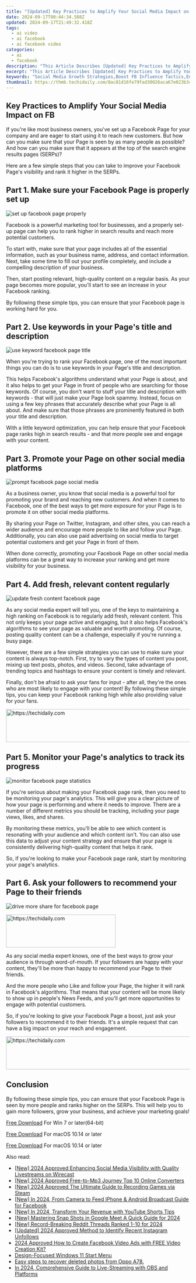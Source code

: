 ```yaml
---
title: "[Updated] Key Practices to Amplify Your Social Media Impact on FB for 2024"
date: 2024-09-17T00:44:34.588Z
updated: 2024-09-17T21:49:32.418Z
tags:
  - ai video
  - ai facebook
  - ai facebook video
categories:
  - ai
  - facebook
description: "This Article Describes [Updated] Key Practices to Amplify Your Social Media Impact on FB for 2024"
excerpt: "This Article Describes [Updated] Key Practices to Amplify Your Social Media Impact on FB for 2024"
keywords: "Social Media Growth Strategies,Boost FB Influence Tactics,Enhance FB Engagement Techniques,Increase FB Reach Effectively,Optimize FB Post Visibility,Strengthen FB Community Ties,Improve FB Content Impact"
thumbnail: https://thmb.techidaily.com/8ac81d16fe79fad30026aca67e023b34a8f1d9b49b75551b82236c5ce76daa3d
---
```


## Key Practices to Amplify Your Social Media Impact on FB

If you're like most business owners, you've set up a Facebook Page for your company and are eager to start using it to reach new customers. But how can you make sure that your Page is seen by as many people as possible? And how can you make sure that it appears at the top of the search engine results pages (SERPs)?

Here are a few simple steps that you can take to improve your Facebook Page's visibility and rank it higher in the SERPs.

## Part 1\. Make sure your Facebook Page is properly set up

![set up facebook page properly](https://images.wondershare.com/filmora/article-images/2022/11/set-up-facebook-page-properly.jpg)

Facebook is a powerful marketing tool for businesses, and a properly set-up page can help you to rank higher in search results and reach more potential customers.

To start with, make sure that your page includes all of the essential information, such as your business name, address, and contact information. Next, take some time to fill out your profile completely, and include a compelling description of your business.

Then, start posting relevant, high-quality content on a regular basis. As your page becomes more popular, you'll start to see an increase in your Facebook ranking.

By following these simple tips, you can ensure that your Facebook page is working hard for you.

## Part 2\. Use keywords in your Page's title and description

![use keyword facebook page title](https://images.wondershare.com/filmora/article-images/2022/11/use-keyword-facebook-page-title.jpg)

When you're trying to rank your Facebook page, one of the most important things you can do is to use keywords in your Page's title and description.

This helps Facebook's algorithms understand what your Page is about, and it also helps to get your Page in front of people who are searching for those keywords. Of course, you don't want to stuff your title and description with keywords - that will just make your Page look spammy. Instead, focus on using a few key phrases that accurately describe what your Page is all about. And make sure that those phrases are prominently featured in both your title and description.

With a little keyword optimization, you can help ensure that your Facebook page ranks high in search results - and that more people see and engage with your content.

## Part 3\. Promote your Page on other social media platforms

![prompt facebook page social media](https://images.wondershare.com/filmora/article-images/2022/11/prompt-facebook-page-social-media.jpg)

As a business owner, you know that social media is a powerful tool for promoting your brand and reaching new customers. And when it comes to Facebook, one of the best ways to get more exposure for your Page is to promote it on other social media platforms.

By sharing your Page on Twitter, Instagram, and other sites, you can reach a wider audience and encourage more people to like and follow your Page. Additionally, you can also use paid advertising on social media to target potential customers and get your Page in front of them.

When done correctly, promoting your Facebook Page on other social media platforms can be a great way to increase your ranking and get more visibility for your business.

## Part 4\. Add fresh, relevant content regularly

![update fresh content facebook page](https://images.wondershare.com/filmora/article-images/2022/11/update-fresh-content-facebook-page.jpg)

As any social media expert will tell you, one of the keys to maintaining a high ranking on Facebook is to regularly add fresh, relevant content. This not only keeps your page active and engaging, but it also helps Facebook's algorithms to see your page as valuable and worth promoting. Of course, posting quality content can be a challenge, especially if you're running a busy page.

However, there are a few simple strategies you can use to make sure your content is always top-notch. First, try to vary the types of content you post, mixing up text posts, photos, and videos. Second, take advantage of trending topics and hashtags to ensure your content is timely and relevant.

Finally, don't be afraid to ask your fans for input - after all, they're the ones who are most likely to engage with your content! By following these simple tips, you can keep your Facebook ranking high while also providing value for your fans.

<!-- affiliate ads begin -->
<a href="https://laganoo.pxf.io/c/5597632/1528688/16446" target="_top" id="1528688">
  <img src="//a.impactradius-go.com/display-ad/16446-1528688" border="0" alt="https://techidaily.com" width="728" height="90"/>
</a>
<img height="0" width="0" src="https://laganoo.pxf.io/i/5597632/1528688/16446" style="position:absolute;visibility:hidden;" border="0" />
<!-- affiliate ads end -->

## Part 5\. Monitor your Page's analytics to track its progress

![monitor facebook page statistics](https://images.wondershare.com/filmora/article-images/2022/11/monitor-facebook-page-statistics.jpg)

If you're serious about making your Facebook page rank, then you need to be monitoring your page's analytics. This will give you a clear picture of how your page is performing and where it needs to improve. There are a number of different metrics you should be tracking, including your page views, likes, and shares.

By monitoring these metrics, you'll be able to see which content is resonating with your audience and which content isn't. You can also use this data to adjust your content strategy and ensure that your page is consistently delivering high-quality content that helps it rank.

So, if you're looking to make your Facebook page rank, start by monitoring your page's analytics.

## Part 6\. Ask your followers to recommend your Page to their friends

![drive more share for facebook page](https://images.wondershare.com/filmora/article-images/2022/11/drive-more-share-for-facebook-page.jpg)

<!-- affiliate ads begin -->
<a href="https://laganoo.pxf.io/c/5597632/1528681/16446" target="_top" id="1528681">
  <img src="//a.impactradius-go.com/display-ad/16446-1528681" border="0" alt="https://techidaily.com" width="300" height="90"/>
</a>
<img height="0" width="0" src="https://laganoo.pxf.io/i/5597632/1528681/16446" style="position:absolute;visibility:hidden;" border="0" />
<!-- affiliate ads end -->

As any social media expert knows, one of the best ways to grow your audience is through word-of-mouth. If your followers are happy with your content, they'll be more than happy to recommend your Page to their friends.

And the more people who Like and follow your Page, the higher it will rank in Facebook's algorithms. That means that your content will be more likely to show up in people's News Feeds, and you'll get more opportunities to engage with potential customers.

So, if you're looking to give your Facebook Page a boost, just ask your followers to recommend it to their friends. It's a simple request that can have a big impact on your reach and engagement.

<!-- affiliate ads begin -->
<a href="https://appsumo.8odi.net/c/5597632/2105866/7443" target="_top" id="2105866">
  <img src="//a.impactradius-go.com/display-ad/7443-2105866" border="0" alt="https://techidaily.com" width="728" height="90"/>
</a>
<img height="0" width="0" src="https://appsumo.8odi.net/i/5597632/2105866/7443" style="position:absolute;visibility:hidden;" border="0" />
<!-- affiliate ads end -->

## Conclusion

By following these simple tips, you can ensure that your Facebook Page is seen by more people and ranks higher on the SERPs. This will help you to gain more followers, grow your business, and achieve your marketing goals!

[Free Download](https://tools.techidaily.com/wondershare/filmora/download/) For Win 7 or later(64-bit)

[Free Download](https://tools.techidaily.com/wondershare/filmora/download/) For macOS 10.14 or later

[Free Download](https://tools.techidaily.com/wondershare/filmora/download/) For macOS 10.14 or later

<ins class="adsbygoogle"
     style="display:block"
     data-ad-format="autorelaxed"
     data-ad-client="ca-pub-7571918770474297"
     data-ad-slot="1223367746"></ins>

<ins class="adsbygoogle"
     style="display:block"
     data-ad-format="autorelaxed"
     data-ad-client="ca-pub-7571918770474297"
     data-ad-slot="1223367746"></ins>

<ins class="adsbygoogle"
     style="display:block"
     data-ad-client="ca-pub-7571918770474297"
     data-ad-slot="8358498916"
     data-ad-format="auto"
     data-full-width-responsive="true"></ins>

<span class="atpl-alsoreadstyle">Also read:</span>
<div><ul>
<li><a href="https://facebook-video-recording.techidaily.com/new-2024-approved-enhancing-social-media-visibility-with-quality-livestreams-on-wirecast/"><u>[New] 2024 Approved Enhancing Social Media Visibility with Quality Livestreams on Wirecast</u></a></li>
<li><a href="https://eaxpv-info.techidaily.com/new-2024-approved-free-to-mp3-journey-top-10-online-converters/"><u>[New] 2024 Approved Free-to-Mp3 Journey Top 10 Online Converters</u></a></li>
<li><a href="https://video-screen-grab.techidaily.com/new-2024-approved-the-ultimate-guide-to-recording-games-via-steam/"><u>[New] 2024 Approved The Ultimate Guide to Recording Games via Steam</u></a></li>
<li><a href="https://facebook-video-recording.techidaily.com/new-in-2024-from-camera-to-feed-iphone-and-android-broadcast-guide-for-facebook/"><u>[New] In 2024, From Camera to Feed IPhone & Android Broadcast Guide for Facebook</u></a></li>
<li><a href="https://youtube-data.techidaily.com/n-2024-transform-your-revenue-with-youtube-shorts-tips/"><u>[New] In 2024, Transform Your Revenue with YouTube Shorts Tips</u></a></li>
<li><a href="https://screen-recording.techidaily.com/new-mastering-snap-shots-in-google-meet-a-quick-guide-for-2024/"><u>[New] Mastering Snap Shots in Google Meet A Quick Guide for 2024</u></a></li>
<li><a href="https://vp-tips.techidaily.com/new-record-breaking-reddit-threads-ranked-1-10-for-2024/"><u>[New] Record-Breaking Reddit Threads Ranked 1-10 for 2024</u></a></li>
<li><a href="https://instagram-clips.techidaily.com/updated-2024-approved-method-to-identify-recent-instagram-unfollows/"><u>[Updated] 2024 Approved Method to Identify Recent Instagram Unfollows</u></a></li>
<li><a href="https://facebook-video-recording.techidaily.com/2024-approved-how-to-create-facebook-video-ads-with-free-video-creation-kit/"><u>2024 Approved How to Create Facebook Video Ads with FREE Video Creation Kit?</u></a></li>
<li><a href="https://win11-tips.techidaily.com/design-focused-windows-11-start-menu/"><u>Design-Focused Windows 11 Start Menu</u></a></li>
<li><a href="https://phone-solutions.techidaily.com/easy-steps-to-recover-deleted-photos-from-oppo-a78-by-fonelab-android-recover-photos/"><u>Easy steps to recover deleted photos from Oppo A78.</u></a></li>
<li><a href="https://screen-activity-recording.techidaily.com/in-2024-comprehensive-guide-to-live-streaming-with-obs-and-platforms/"><u>In 2024, Comprehensive Guide to Live-Streaming with OBS and Platforms</u></a></li>
</ul></div>

